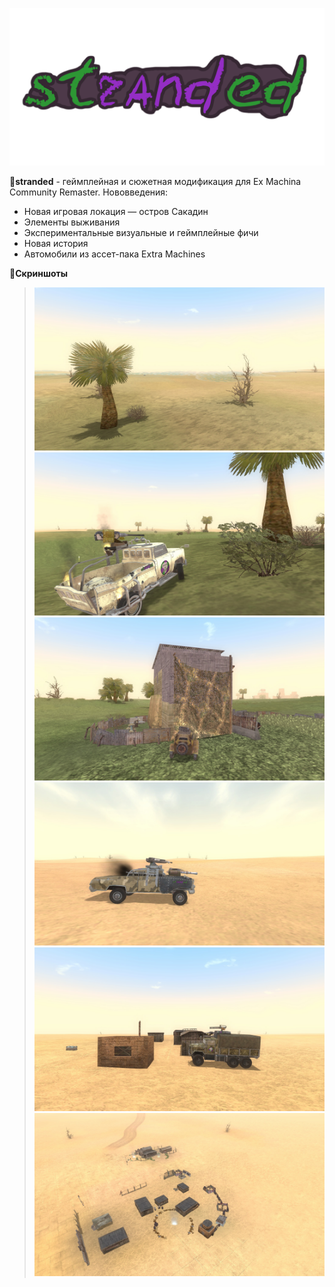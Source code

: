 ![logo][logo]

&#128312;**stranded** - геймплейная и сюжетная модификация для Ex Machina Community Remaster.
Нововведения:
* Новая игровая локация — остров Сакадин
* Элементы выживания
* Экспериментальные визуальные и геймплейные фичи
* Новая история
* Автомобили из ассет-пака Extra Machines

&#128312;**Скриншоты**
> ![1][screenshot_1]
> ![2][screenshot_2]
> ![3][screenshot_3]
> ![4][screenshot_4]
> ![5][screenshot_5]
> ![6][screenshot_6]

<!-- Screenshot shortcuts -->
[screenshot_1]: ./assets/screen_1.jpg
[screenshot_2]: ./assets/screen_2.jpg
[screenshot_3]: ./assets/screen_3.jpg
[screenshot_4]: ./assets/screen_4.jpg
[screenshot_5]: ./assets/screen_5.jpg
[screenshot_6]: ./assets/screen_6.jpg
[logo]: ./assets/new_logo.png